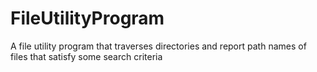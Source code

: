 # FileUtilityProgram
A file utility program that traverses directories and report path names of files that satisfy some search criteria

